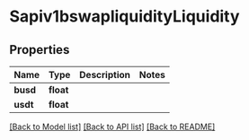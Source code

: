 # Sapiv1bswapliquidityLiquidity

## Properties
Name | Type | Description | Notes
------------ | ------------- | ------------- | -------------
**busd** | **float** |  | 
**usdt** | **float** |  | 

[[Back to Model list]](../README.md#documentation-for-models) [[Back to API list]](../README.md#documentation-for-api-endpoints) [[Back to README]](../README.md)

